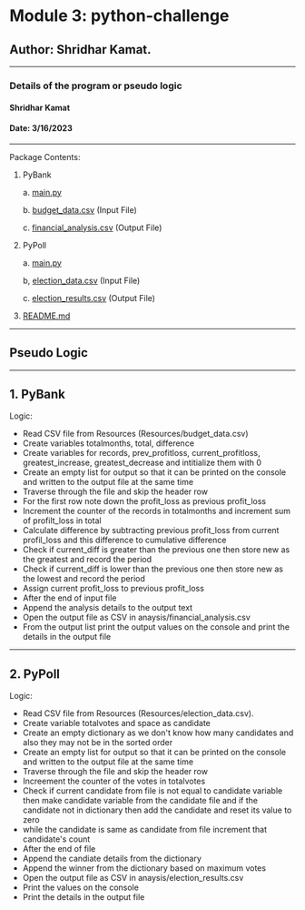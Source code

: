# Module 3: python-challenge

## Author: Shridhar Kamat.
<hr>

### Details of the program or pseudo logic
#### Shridhar Kamat
#### Date: 3/16/2023
<hr>
Package Contents:

1. PyBank

    a. [main.py](https://github.com/shriparna/python-challenge/blob/main/PyBank/main.py)

    b. [budget_data.csv](https://github.com/shriparna/python-challenge/blob/main/PyBank/Resources/budget_data.csv)  (Input File)

    c. [financial_analysis.csv](https://github.com/shriparna/python-challenge/blob/main/PyBank/analysis/financial_analysis.csv)   (Output File)
    
2. PyPoll

    a. [main.py](https://github.com/shriparna/python-challenge/blob/main/PyPoll/main.py)

    b, [election_data.csv](https://github.com/shriparna/python-challenge/blob/main/PyPoll/Resources/election_data.csv)    (Input File)

    c. [election_results.csv]()  (Output File)

3. [README.md](https://github.com/shriparna/python-challenge/blob/main/README.md) 

<hr>

## Pseudo Logic  
<hr>

## 1. PyBank

Logic: 
-  Read CSV file from Resources (Resources/budget_data.csv) 
- Create variables totalmonths, total, difference
- Create variables for records, prev_profitloss, current_profitloss, greatest_increase, greatest_decrease and intitialize them with 0
- Create an empty list for output so that it can be printed on the console and written to the output file at the same time
- Traverse through the file and skip the header row
- For the first row note down the profit_loss as previous profit_loss
- Increment the counter of the records in totalmonths and increment sum of profilt_loss in total
- Calculate difference by subtracting previous profit_loss from current profil_loss and this difference to cumulative difference
- Check if current_diff is greater than the previous one then store new as the greatest and record the period
- Check if current_diff is lower than the previous one then store new as the lowest and record the period
- Assign current profit_loss to previous profit_loss
- After the end of input file 
- Append the analysis details to the output text
- Open the output file as CSV in anaysis/financial_analysis.csv
- From the output list print the output values on the console and print the details in the output file
<hr>

## 2. PyPoll

Logic: 
-  Read CSV file from Resources (Resources/election_data.csv).
- Create variable totalvotes and space as candidate
- Create an empty dictionary as we don't know how many candidates and also they may not be in the sorted order
- Create an empty list for output so that it can be printed on the console and written to the output file at the same time
- Traverse through the file and skip the header row
- Increement the counter of the votes in totalvotes
- Check if current candidate from file is not equal to candidate variable then make candidate variable from the candidate file and if the candidate not in dictionary then add the candidate and reset its value to zero
- while the candidate is same as candidate from file increment that candidate's count
- After the end of file 
- Append the candiate details from the dictionary
- Append the winner from the dictionary based on maximum votes
- Open the output file as CSV in anaysis/election_results.csv
- Print the values on the console
- Print the details in the output file
